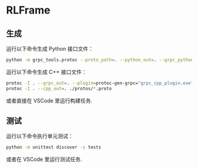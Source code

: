 # RLFrame

## 生成

运行以下命令生成 Python 接口文件：

```bash
python -m grpc_tools.protoc --proto_path=. --python_out=. --grpc_python_out=. ./protos/*.proto
```

运行以下命令生成 C++ 接口文件：

```bash
protoc -I . --grpc_out=. --plugin=protoc-gen-grpc="grpc_cpp_plugin.exe" ./protos/*.proto
protoc -I . --cpp_out=. ./protos/*.proto
```

或者直接在 VSCode 里运行构建任务.

## 测试

运行以下命令执行单元测试：

```bash
python -m unittest discover -s tests
```

或者在 VSCode 里运行测试任务.

